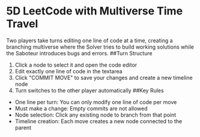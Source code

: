 # 5D LeetCode with Multiverse Time Travel

Two players take turns editing one line of code at a time, creating a branching multiverse where the Solver tries to build working solutions while the Saboteur introduces bugs and errors.
##Turn Structure
1. Click a node to select it and open the code editor
2. Edit exactly one line of code in the textarea
3. Click "COMMIT MOVE" to save your changes and create a new timeline node
4. Turn switches to the other player automatically
##Key Rules
* One line per turn: You can only modify one line of code per move
* Must make a change: Empty commits are not allowed
* Node selection: Click any existing node to branch from that point
* Timeline creation: Each move creates a new node connected to the parent
